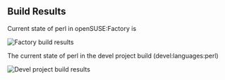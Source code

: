 
## Build Results

Current state of perl in openSUSE:Factory is

![Factory build results](https://br.opensuse.org/status/openSUSE:Factory/perl-YAML-Syck/standard)

The current state of perl in the devel project build (devel:languages:perl)

![Devel project build results](https://br.opensuse.org/status/devel:languages:perl/perl-YAML-Syck)


